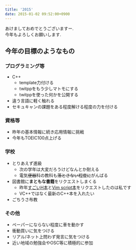 ```yaml
---
title: '2015'
date: 2015-01-02 09:52:00+0900
---
```


あけましておめでとうございますー.  
今年もよろしくお願いします.

## 今年の目標のようなもの

### プログラミング等

* C++
    * template力付ける
    * twitppをもう少しマトモにする
    * twitppを使った何かを公開する
* 違う言語に軽く触れる
* セキュキャンの課題をある程度解ける程度の力を付ける

### 資格等

* 昨年の基本情報に続き応用情報に挑戦
* 今年もTOEIC100点上げる

### 学校

* とりあえず進級
    * 次の学年は大変だろうけどなんとか耐える
    * 電気<del>便器</del>科の教科も<del>落とさない程度に</del>がんばる
* 図書館に**まともな書籍**をリクエストしまくる
    * 昨年[すごいH本](http://www.amazon.co.jp/%E3%81%99%E3%81%94%E3%81%84Haskell%E3%81%9F%E3%81%AE%E3%81%97%E3%81%8F%E5%AD%A6%E3%81%BC%E3%81%86-Miran-Lipova%C4%8Da/dp/4274068854)と[Vim script本](http://www.amazon.co.jp/Vim-script-%E3%83%86%E3%82%AF%E3%83%8B%E3%83%83%E3%82%AF%E3%83%90%E3%82%A4%E3%83%96%E3%83%AB-~Vim%E4%BD%BF%E3%81%84%E3%81%AE%E9%AD%94%E6%B3%95%E3%81%AE%E6%9D%96-script%E3%82%B5%E3%83%9D%E3%83%BC%E3%82%BF%E3%83%BC%E3%82%BA/dp/4774166340/ref=sr_1_1)をリクエストしたのは私です
    * VC++ではなく最新のC++本を入れたい
* ごちうさ布教

### その他

* ペーパーにならない程度に車を動かす
* 衝動買いに気をつける
* リアル/ネット上問わず発言に気をつける
* 近い地域の勉強会やOSC等に積極的に参加
